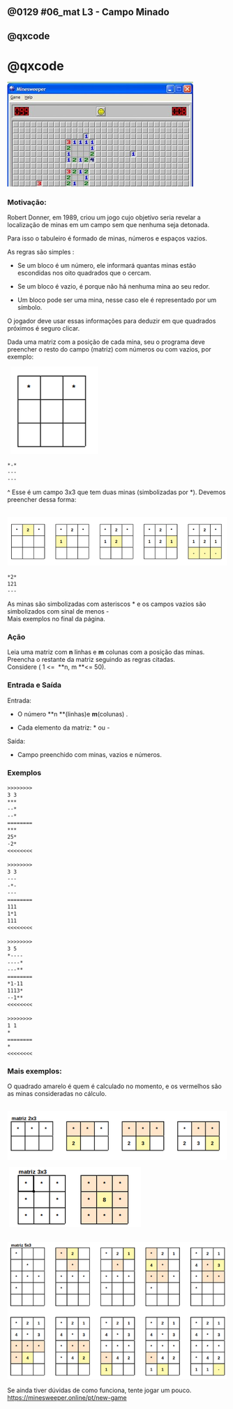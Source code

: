 ## @0129 #06_mat L3 - Campo Minado
## @qxcode

# @qxcode

![](capa.jpg)

### Motivação:

Robert Donner, em 1989, criou um jogo cujo objetivo seria revelar a localização de minas em um campo sem que nenhuma seja detonada.  

Para isso o tabuleiro é formado de minas, números e espaços vazios.

As regras são simples :

*   Se um bloco é um número, ele informará quantas minas estão escondidas nos oito quadrados que o cercam.  
    
*   Se um bloco é vazio, é porque não há nenhuma mina ao seu redor.
*   Um bloco pode ser uma mina, nesse caso ele é representado por um símbolo.

O jogador deve usar essas informações para deduzir em que quadrados próximos é seguro clicar.  

  

Dada uma matriz com a posição de cada mina, seu o programa deve preencher o resto do campo (matriz) com números ou com vazios, por exemplo:

  ![1](q.jpg)

    *-*
    ---
    ---

^ Esse é um campo 3x3 que tem duas minas (simbolizadas por \*). Devemos preencher dessa forma:

  ![todos](q2.jpg)  

    *2*
    121
    ---

  

As minas são simbolizadas com asteriscos \* e os campos vazios são simbolizados com sinal de menos -  
Mais exemplos no final da página.

### Ação

Leia uma matriz com **n** linhas e **m** colunas com a posição das minas. Preencha o restante da matriz seguindo as regras citadas.  
Considere ( 1 <=  **n, m **<= 50).

  

### Entrada e Saída

Entrada:

*   O número **n **(linhas)e **m**(colunas) .  
    
*   Cada elemento da matriz: \* ou -  

Saída:

*   Campo preenchido com minas, vazios e números.

### Exemplos

```
>>>>>>>>
3 3
***
--*
--*
========
***
25*
-2*
<<<<<<<<

>>>>>>>>
3 3
---
-*-
---
========
111
1*1
111
<<<<<<<<

>>>>>>>>
3 5
*----
----*
---**
========
*1-11
1113*
--1**
<<<<<<<<

>>>>>>>>
1 1
*
========
*
<<<<<<<<
```

<!---
>>>>>>>> 01
3 3
---
-*-
---
========
111
1*1
111
<<<<<<<<

>>>>>>>> 02
3 3
***
--*
--*
========
***
25*
-2*
<<<<<<<<

>>>>>>>> 03
4 5
---*- 
-****
*---*
-----
========
124*3
2****
*334*
11-11
<<<<<<<<

>>>>>>>> 04
4 10
*-*----*-*
--*-*--*--
-----*----
*--------*
========
*3*3112*3*
13*3*23*31
12122*2121
*1--111-1*
<<<<<<<<
--->

### Mais exemplos:

O quadrado amarelo é quem é calculado no momento, e os vermelhos são as minas consideradas no cálculo. 

    ![ex1](q3.png)  

  

 ![ex2](q4.png)  

  

    ![ex3](q5.png)  

  

Se ainda tiver dúvidas de como funciona, tente jogar um pouco.
https://minesweeper.online/pt/new-game
